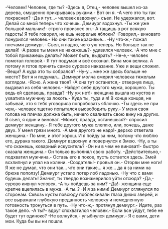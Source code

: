   -Человек! Человек, где ты?
-Здесь я, Отец,- человек вышел из-за дерева, смущенно прикрываясь руками.- Вот он я.
-А чего это ты так покраснел?
-Да я тут...- человек вздохнул,- съел. Не удержался, вот. Делай со мной теперь что хочешь.
Демиург вздохнул.
-Ты же уже большой мальчик!- строго произнес он.- А тащишь в рот всякую гадость! Я тебе говорил, не ешь незрелые яблоки?
-Говорил,- виновато понурился человек.- Но они такие красивые...
-Ну что-ж,- пожал плечами демиург.- Съел, и ладно, чего уж теперь. Но больше так не делай!
-А разве ты меня не накажешь?- удивился человек.
-А что мне с тобой прикажешь делать? Может быть, выдрать?
-Не-е,- человек помотал головой.- Я тут подумал и всё осознал. Вина моя велика. А потому я готов принять самое суровое наказание. Уже и вещи сложил.
-Вещи? А куда это ты собрался?
-Ну-у... мне же здесь больше не место? Вот я и подумал...
Демиург молча смерил человека тяжелым взглядом.
-Ясно. А жена твоя?
-А она тут останется,- отвернув лицо, выдавил из себя человек.- Найдет себе другого мужа, хорошего. Ты ведь ей сделаешь, правда?
-Ну уж нет!- женщина вышла из кустов и ухватила мужчину за локоть.- Куда ты, туда и я! В конце концов, не забывай, это я тебя уговорила попробовать яблочко.
-Ты здесь не при чем,- человек тщетно попытался высвободить руку.- У меня своя голова на плечах должна быть, нечего сваливать свою вину на других. Я съел, я один и виноват.
-Может, правда, останешься?- спросил демиург женщину.- Я тебе другого мужа слеплю, или, хочешь, даже двух. У меня грязи много.
-А мне другого не надо!- дерзко ответила женщина.- По мне, и этот хорош. И я пойду за ним, потому что люблю его, дурака такого.
Демиург вздохнул и повернулся к Змею.
-Ну, а ты что скажешь, коварный искуситель?
-Он ни в чем не виноват!- быстро сказала женщина.- Он только выполнял свою работу.
-Действительно,- подхватил мужчина.- Оставь его в покое, пусть остается здесь.
Змей всхлипнул и упал на колени.
-Создатель!- провыл он.- Оторви мне ноги! Я же не думал, что они так... что они такие... я же... да я за ними на брюхе поползу!
Демиург устало потер лоб ладонью.
-Ну что с вами будешь делать! Значит, ты твердо вознамерился уйти отсюда?
-Да,- сурово кивнул человек.
-А ты пойдешь за ним?
-Да!- женщина еще крепче вцепилась в мужа.
-А ты..?
-И я за ними!
Демиург оглянулся по сторонам. Сквозь кусты повсюду поблескивали глаза диких зверей, и все выражали глубокую преданность человеку и немедленную готовность тронуться в путь.
-Ну что-ж,- протянул демиург.- Идите, раз такое дело.
-А ты?- вдруг спохватился человек.- Если все уйдут, тебе не будет тут одиноко?
-Не волнуйся,- улыбнулся демиург.- Я с вами, дети мои. Куда бы вы ни пошли.    